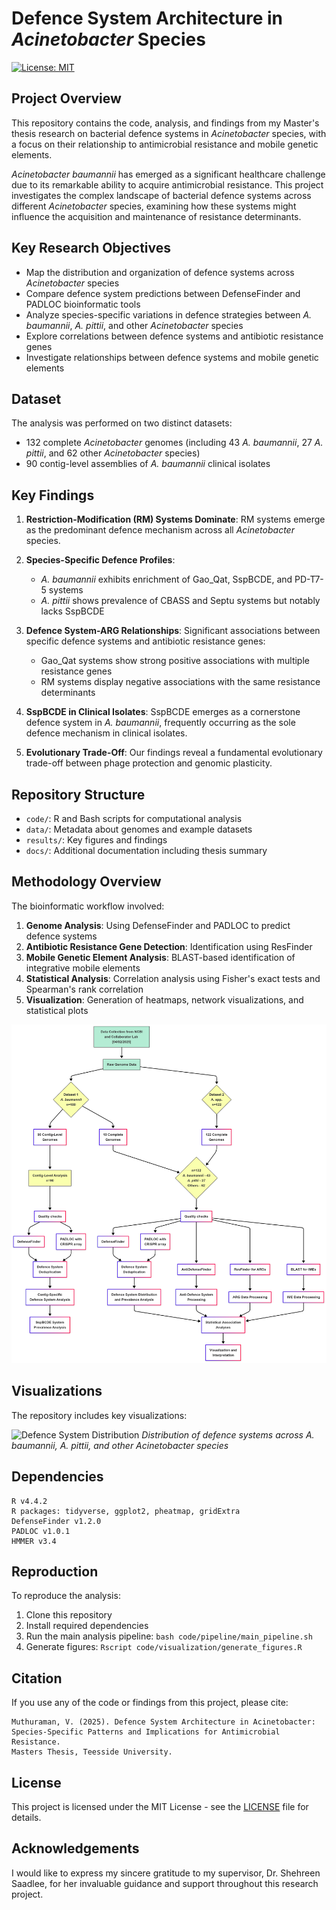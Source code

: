 # Defence System Architecture in *Acinetobacter* Species

[![License: MIT](https://img.shields.io/badge/License-MIT-yellow.svg)](https://opensource.org/licenses/MIT)

## Project Overview

This repository contains the code, analysis, and findings from my Master's thesis research on bacterial defence systems in *Acinetobacter* species, with a focus on their relationship to antimicrobial resistance and mobile genetic elements.

*Acinetobacter baumannii* has emerged as a significant healthcare challenge due to its remarkable ability to acquire antimicrobial resistance. This project investigates the complex landscape of bacterial defence systems across different *Acinetobacter* species, examining how these systems might influence the acquisition and maintenance of resistance determinants.

## Key Research Objectives

- Map the distribution and organization of defence systems across *Acinetobacter* species
- Compare defence system predictions between DefenseFinder and PADLOC bioinformatic tools
- Analyze species-specific variations in defence strategies between *A. baumannii*, *A. pittii*, and other *Acinetobacter* species
- Explore correlations between defence systems and antibiotic resistance genes
- Investigate relationships between defence systems and mobile genetic elements

## Dataset

The analysis was performed on two distinct datasets:
- 132 complete *Acinetobacter* genomes (including 43 *A. baumannii*, 27 *A. pittii*, and 62 other *Acinetobacter* species)
- 90 contig-level assemblies of *A. baumannii* clinical isolates

## Key Findings

1. **Restriction-Modification (RM) Systems Dominate**: RM systems emerge as the predominant defence mechanism across all *Acinetobacter* species.

2. **Species-Specific Defence Profiles**: 
   - *A. baumannii* exhibits enrichment of Gao_Qat, SspBCDE, and PD-T7-5 systems
   - *A. pittii* shows prevalence of CBASS and Septu systems but notably lacks SspBCDE

3. **Defence System-ARG Relationships**: Significant associations between specific defence systems and antibiotic resistance genes:
   - Gao_Qat systems show strong positive associations with multiple resistance genes
   - RM systems display negative associations with the same resistance determinants

4. **SspBCDE in Clinical Isolates**: SspBCDE emerges as a cornerstone defence system in *A. baumannii*, frequently occurring as the sole defence mechanism in clinical isolates.

5. **Evolutionary Trade-Off**: Our findings reveal a fundamental evolutionary trade-off between phage protection and genomic plasticity.

## Repository Structure

- `code/`: R and Bash scripts for computational analysis
- `data/`: Metadata about genomes and example datasets
- `results/`: Key figures and findings
- `docs/`: Additional documentation including thesis summary

## Methodology Overview

The bioinformatic workflow involved:

1. **Genome Analysis**: Using DefenseFinder and PADLOC to predict defence systems
2. **Antibiotic Resistance Gene Detection**: Identification using ResFinder
3. **Mobile Genetic Element Analysis**: BLAST-based identification of integrative mobile elements
4. **Statistical Analysis**: Correlation analysis using Fisher's exact tests and Spearman's rank correlation
5. **Visualization**: Generation of heatmaps, network visualizations, and statistical plots

![Methodology Workflow](results/figures/methodology_workflow.png)

## Visualizations

The repository includes key visualizations:

![Defence System Distribution](results/figures/defense_system_distribution.png)
*Distribution of defence systems across A. baumannii, A. pittii, and other Acinetobacter species*

## Dependencies

```
R v4.4.2
R packages: tidyverse, ggplot2, pheatmap, gridExtra
DefenseFinder v1.2.0
PADLOC v1.0.1
HMMER v3.4
```

## Reproduction

To reproduce the analysis:

1. Clone this repository
2. Install required dependencies
3. Run the main analysis pipeline: `bash code/pipeline/main_pipeline.sh`
4. Generate figures: `Rscript code/visualization/generate_figures.R`

## Citation

If you use any of the code or findings from this project, please cite:

```
Muthuraman, V. (2025). Defence System Architecture in Acinetobacter: 
Species-Specific Patterns and Implications for Antimicrobial Resistance. 
Masters Thesis, Teesside University.
```

## License

This project is licensed under the MIT License - see the [LICENSE](LICENSE) file for details.

## Acknowledgements

I would like to express my sincere gratitude to my supervisor, Dr. Shehreen Saadlee, for her invaluable guidance and support throughout this research project.
